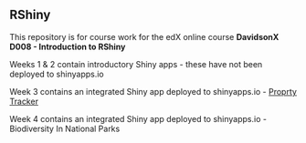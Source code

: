 ## RShiny

This repository is for course work for the edX online course **DavidsonX D008 - Introduction to RShiny**

Weeks 1 & 2 contain introductory Shiny apps - these have not been deployed to shinyapps.io

Week 3 contains an integrated Shiny app deployed to shinyapps.io - [Proprty Tracker](https://wl7tso-hdshea.shinyapps.io/PropertyTracker/)

Week 4 contains an integrated Shiny app deployed to shinyapps.io - Biodiversity In National Parks
